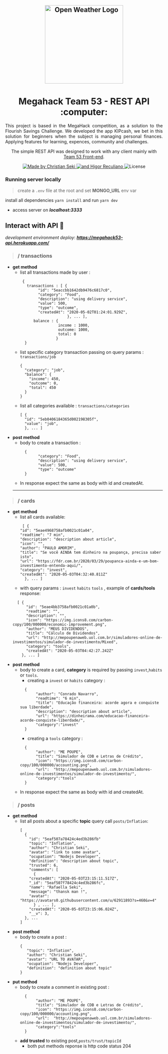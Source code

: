 <h2 align="center">
  <a href="https://github.com/MegaHack53/">
    <img alt="Open Weather Logo" src="https://shawee.io/images/welovehackathons.png" width="250px" />
  </a>
</h2>
<h1 align="center">
  Megahack Team 53 - REST API :computer:
</h1>

<p align="justify">
  This project is based in the MegaHack competition, as a solution to the Flourish Savings Challenge.  We developed the app KIPcash, we bet in this solution for beginners when the subject is managing personal finances. Applying features for learning, expences, community and challenges.
 </p>
<p align="center">The simple REST API was designed to work with any client mainly with <a href="https://github.com/MegaHack53/frontend_megahack">Team 53 Front-end</a>.</p>

<p align="center">
  <a href="https://github.com/iamseki">
    <img alt="Made by Christian Seki" src="https://img.shields.io/badge/made%20by-Christian%20Seki-brightgreen">
  </a>
  <a href="https://github.com/higorreculiano">
    <img alt="and Higor Reculiano" src="https://img.shields.io/badge/and%20-Higor%20Reculiano-brightgreen">
  </a>
  <img alt="License" src="https://img.shields.io/badge/license-MIT-%2304D361">
</p>

### Running server locally

> create a `.env` file at the root and set **MONGO_URL** env var

install all dependencies `yarn install` and run `yarn dev`

- access server on ***localhost:3333***

## Interact with API :book:

*development environment deploy*: ***https://megahack53-api.herokuapp.com/***

> ### / transactions
- **get method**
  - list all transactions made by user :
    ``` 
     {
       transactions : [ {
            "id": "5eaccbb1642db9476c6817c0",
            "category": "Food",
            "description": "using delivery service",
            "value": 500,
            "type": "outcome",
            "createdAt": "2020-05-02T01:24:01.929Z",
                         }, ... ],
          balance : {
                     income : 1000,
                     outcome: 1000,
                     total: 0
                    }
      }
    ```
  - list specific category transaction passing on query params :
    `transactions/job`
    ``` 
	{
	  "category": "job",
	  "balance": {
	    "income": 450,
	    "outcome": 0,
	    "total": 450
	  }
	}
    ```
   - list all categories available :
    `transactions/categories`
	    ``` 
		[ {
		  "id": "5eb0406184365d002198305f",
		  "value": "job",
		  }, ... ]
	    ```
 - **post method**
    - body to create a transaction :
      ``` 
        {
    		  "category": "Food",
    		  "description": "using delivery service",
    		  "value": 500,
    		  "type": "outcome"	  
        }
      ```
    - In response expect the same as body with id and createdAt.
    ---

> ### / cards
- **get method**
  - list all cards available:
    ``` 
     [ {
    "id": "5eae4968758afb0021c01a04",
    "readtime": "7 min",
    "description": "description about article",
    "icon": "",
    "author": "PAULO AMORIM",
    "title": "Se você AINDA tem dinheiro na poupança, precisa saber isto",
    "url": "https://fdr.com.br/2020/03/29/poupanca-ainda-e-um-bom-investimento-entenda-aqui/",
    "category": "invest",
    "createdAt": "2020-05-03T04:32:40.811Z"
      }, ... ]
    ```
   - with query params : `invest` `habits` `tools` , example of **cards/tools** response:
    ``` 
      [ {
          "id": "5eae4bb3758afb0021c01a0b",
          "readtime": "",
          "description": "",
          "icon": "https://img.icons8.com/carbon-copy/100/000000/economic-improvement.png",
          "author": "MEUS DIVIDENDOS",
          "title": "Cálculo de Dividendos",
          "url": "http://mepoupenaweb.uol.com.br/simuladores-online-de-investimentos/simulador-de-investimento/Mixed",
          "category": "tools",
          "createdAt": "2020-05-03T04:42:27.242Z"
        }, ... ]
    ```
 - **post method**
    - body to create a card, **category** is required by passing `invest`,`habits` or `tools`.
         - creating a `invest` or `habits` category : 
         ```  
           {
                "author": "Conrado Navarro",
                "readtime": "6 min",
                "title": "Educação financeira: acorde agora e conquiste sua liberdade",
                "description": "description about article",
                "url": "https://dinheirama.com/educacao-financeira-acorde-conquiste-liberdade/",
                "category":"invest"
           }
        ```
        - creating a `tools` category : 
         ``` 
           {
                "author": "ME POUPE",
                "title": "Simulador de CDB e Letras de Crédito",
                "icon": "https://img.icons8.com/carbon-copy/100/000000/accounting.png",
                "url":  "http://mepoupenaweb.uol.com.br/simuladores-online-de-investimentos/simulador-de-investimento/",
	            "category":"tools"
           }
        ```
    - In response expect the same as body with id and createdAt.

> ### / posts
- **get method**
  - list all posts about a specific **topic** query call `posts/Inflation`:
    ```
	[
	  {
	    "id": "5eaf507a78424c4ed3b286fb"
	    "topic": "Inflation",
	    "author": "Christian Seki",
	    "avatar": "link to some avatar",
	    "ocupation": "Nodejs Developer",
	    "definition": "description about topic",
	    "trusted": 6,
	    "comments": [
	      {
		"createdAt": "2020-05-03T23:15:11.517Z",
		"_id": "5eaf507f78424c4ed3b286fc",
		"name": "Rafaella Seki",
		"message": "thansk man !",
		"avatar": "https://avatars0.githubusercontent.com/u/62911893?s=460&v=4"
	      } , ... ],
	    "createdAt": "2020-05-03T23:15:06.024Z",
	    "__v": 3,
	  }, ...
	]
    ```
 - **post method**
    - body to create a post :
         ```  
		{
			"topic": "Inflation",
			"author": "Christian Seki",
			"avatar": "URL TO AVATAR",
			"ocupation": "Nodejs Developer",
			"definition": "definition about topic"
		}
        ```
 - **put method**
     - body to create a comment in existing post :
         ``` 
           {
                "author": "ME POUPE",
                "title": "Simulador de CDB e Letras de Crédito",
                "icon": "https://img.icons8.com/carbon-copy/100/000000/accounting.png",
                "url":  "http://mepoupenaweb.uol.com.br/simuladores-online-de-investimentos/simulador-de-investimento/",
	            "category":"tools"
           }
        ```
      - **add trusted** to existing post,`posts/trust/topicId`
        - both put methods reponse is http code status 204
